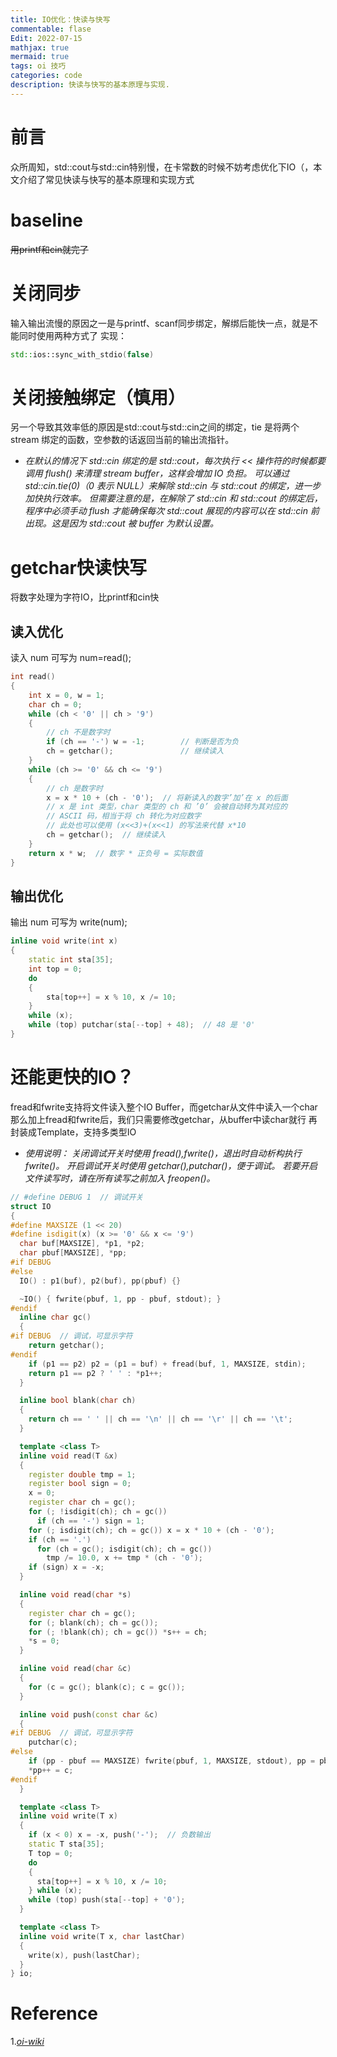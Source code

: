 ```yaml
---
title: IO优化：快读与快写
commentable: flase
Edit: 2022-07-15
mathjax: true
mermaid: true
tags: oi 技巧
categories: code  
description: 快读与快写的基本原理与实现.
---
```


# 前言
众所周知，std::cout与std::cin特别慢，在卡常数的时候不妨考虑优化下IO（，本文介绍了常见快读与快写的基本原理和实现方式

# baseline 
~~用printf和cin就完了~~

# 关闭同步
输入输出流慢的原因之一是与printf、scanf同步绑定，解绑后能快一点，就是不能同时使用两种方式了
实现：
```cpp
std::ios::sync_with_stdio(false)
```

# 关闭接触绑定（慎用）
另一个导致其效率低的原因是std::cout与std::cin之间的绑定，tie 是将两个 stream 绑定的函数，空参数的话返回当前的输出流指针。
* *在默认的情况下 std::cin 绑定的是 std::cout，每次执行 << 操作符的时候都要调用 flush() 来清理 stream buffer，这样会增加 IO 负担。
可以通过 std::cin.tie(0)（0 表示 NULL）来解除 std::cin 与 std::cout 的绑定，进一步加快执行效率。
但需要注意的是，在解除了 std::cin 和 std::cout 的绑定后，程序中必须手动 flush 才能确保每次 std::cout 展现的内容可以在 std::cin 前出现。这是因为 std::cout 被 buffer 为默认设置。*

# getchar快读快写
将数字处理为字符IO，比printf和cin快
## 读入优化
读入 num 可写为 num=read();
```cpp
int read() 
{
    int x = 0, w = 1;
    char ch = 0;
    while (ch < '0' || ch > '9') 
    {  
        // ch 不是数字时
        if (ch == '-') w = -1;        // 判断是否为负
        ch = getchar();               // 继续读入
    }
    while (ch >= '0' && ch <= '9') 
    {  
        // ch 是数字时
        x = x * 10 + (ch - '0');  // 将新读入的数字’加’在 x 的后面
        // x 是 int 类型，char 类型的 ch 和 ’0’ 会被自动转为其对应的
        // ASCII 码，相当于将 ch 转化为对应数字
        // 此处也可以使用 (x<<3)+(x<<1) 的写法来代替 x*10
        ch = getchar();  // 继续读入
    }
    return x * w;  // 数字 * 正负号 = 实际数值
}
```

## 输出优化
输出 num 可写为 write(num);
```cpp
inline void write(int x) 
{
    static int sta[35];
    int top = 0;
    do 
    {
        sta[top++] = x % 10, x /= 10;
    } 
    while (x);
    while (top) putchar(sta[--top] + 48);  // 48 是 '0'
}

```

# 还能更快的IO？
fread和fwrite支持将文件读入整个IO Buffer，而getchar从文件中读入一个char
那么加上fread和fwrite后，我们只需要修改getchar，从buffer中读char就行
再封装成Template，支持多类型IO
* *使用说明：
关闭调试开关时使用 fread(),fwrite()，退出时自动析构执行 fwrite()。
开启调试开关时使用 getchar(),putchar()，便于调试。
若要开启文件读写时，请在所有读写之前加入 freopen()。*
```cpp
// #define DEBUG 1  // 调试开关
struct IO 
{
#define MAXSIZE (1 << 20)
#define isdigit(x) (x >= '0' && x <= '9')
  char buf[MAXSIZE], *p1, *p2;
  char pbuf[MAXSIZE], *pp;
#if DEBUG
#else
  IO() : p1(buf), p2(buf), pp(pbuf) {}

  ~IO() { fwrite(pbuf, 1, pp - pbuf, stdout); }
#endif
  inline char gc() 
  {
#if DEBUG  // 调试，可显示字符
    return getchar();
#endif
    if (p1 == p2) p2 = (p1 = buf) + fread(buf, 1, MAXSIZE, stdin);
    return p1 == p2 ? ' ' : *p1++;
  }

  inline bool blank(char ch) 
  {
    return ch == ' ' || ch == '\n' || ch == '\r' || ch == '\t';
  }

  template <class T>
  inline void read(T &x) 
  {
    register double tmp = 1;
    register bool sign = 0;
    x = 0;
    register char ch = gc();
    for (; !isdigit(ch); ch = gc())
      if (ch == '-') sign = 1;
    for (; isdigit(ch); ch = gc()) x = x * 10 + (ch - '0');
    if (ch == '.')
      for (ch = gc(); isdigit(ch); ch = gc())
        tmp /= 10.0, x += tmp * (ch - '0');
    if (sign) x = -x;
  }

  inline void read(char *s) 
  {
    register char ch = gc();
    for (; blank(ch); ch = gc());
    for (; !blank(ch); ch = gc()) *s++ = ch;
    *s = 0;
  }

  inline void read(char &c) 
  {
    for (c = gc(); blank(c); c = gc());
  }

  inline void push(const char &c) 
  {
#if DEBUG  // 调试，可显示字符
    putchar(c);
#else
    if (pp - pbuf == MAXSIZE) fwrite(pbuf, 1, MAXSIZE, stdout), pp = pbuf;
    *pp++ = c;
#endif
  }

  template <class T>
  inline void write(T x) 
  {
    if (x < 0) x = -x, push('-');  // 负数输出
    static T sta[35];
    T top = 0;
    do 
    {
      sta[top++] = x % 10, x /= 10;
    } while (x);
    while (top) push(sta[--top] + '0');
  }

  template <class T>
  inline void write(T x, char lastChar) 
  {
    write(x), push(lastChar);
  }
} io;
```

# Reference
1.[*oi-wiki*](https://oi-wiki.org/contest/io/#_9)